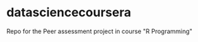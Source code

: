 datasciencecoursera
===================

Repo for the Peer assessment project in course "R Programming"
